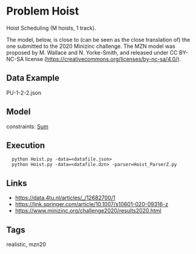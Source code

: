 # Problem Hoist

Hoist Scheduling (M hoists, 1 track).

The model, below, is close to (can be seen as the close translation of) the one submitted to the 2020 Minizinc challenge.
The MZN model was proposed by M. Wallace and N. Yorke-Smith,
and released under CC BY-NC-SA license (https://creativecommons.org/licenses/by-nc-sa/4.0/).

## Data Example
  PU-1-2-2.json

## Model
  constraints: [Sum](http://pycsp.org/documentation/constraints/Sum)

## Execution
```
  python Hoist.py -data=<datafile.json>
  python Hoist.py -data=<datafile.dzn> -parser=Hoist_ParserZ.py
```

## Links
  - https://data.4tu.nl/articles/_/12682700/1
  - https://link.springer.com/article/10.1007/s10601-020-09316-z
  - https://www.minizinc.org/challenge2020/results2020.html

## Tags
  realistic, mzn20
